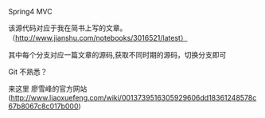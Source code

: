 Spring4 MVC

  该源代码对应于我在简书上写的文章。
（http://www.jianshu.com/notebooks/3016521/latest）

  其中每个分支对应一篇文章的源码,获取不同时期的源码，切换分支即可


Git 不熟悉？

来这里 廖雪峰的官方网站
(http://www.liaoxuefeng.com/wiki/0013739516305929606dd18361248578c67b8067c8c017b000)